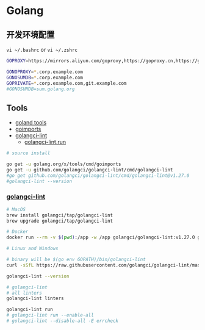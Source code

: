 # Golang

## 开发环境配置

`vi ~/.bashrc` or `vi ~/.zshrc`

```bash
GOPROXY=https://mirrors.aliyun.com/goproxy,https://goproxy.cn,https://goproxy.io,https://gocenter.io,https://proxy.golang.org,direct

GONOPROXY=*.corp.example.com
GONOSUMDB=*.corp.example.com
GOPRIVATE=*.corp.example.com,git.example.com
#GONOSUMDB=sum.golang.org
```

## Tools

- [goland tools](https://github.com/golang/tools)
- [goimports](https://github.com/golang/tools/tree/master/cmd/goimports)
- [golangci-lint](https://github.com/golangci/golangci-lint)
  - [golangci-lint.run](https://golangci-lint.run/)

```bash
# source install

go get -u golang.org/x/tools/cmd/goimports
go get -u github.com/golangci/golangci-lint/cmd/golangci-lint
#go get github.com/golangci/golangci-lint/cmd/golangci-lint@v1.27.0
#golangci-lint --version
```

### [golangci-lint](https://golangci-lint.run/)

```bash
# MacOS
brew install golangci/tap/golangci-lint
brew upgrade golangci/tap/golangci-lint

# Docker
docker run --rm -v $(pwd):/app -w /app golangci/golangci-lint:v1.27.0 golangci-lint run -v

# Linux and Windows

# binary will be $(go env GOPATH)/bin/golangci-lint
curl -sSfL https://raw.githubusercontent.com/golangci/golangci-lint/master/install.sh | sh -s -- -b $(go env GOPATH)/bin v1.27.0

golangci-lint --version

# golangci-lint
# all linters
golangci-lint linters

golangci-lint run
# golangci-lint run --enable-all
# golangci-lint --disable-all -E errcheck
```
